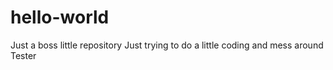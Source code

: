 # hello-world
Just a boss little repository
Just trying to do a little coding and mess around
Tester
